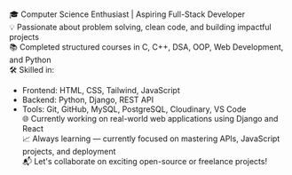 
🎓 Computer Science Enthusiast | Aspiring Full-Stack Developer  
💡 Passionate about problem solving, clean code, and building impactful projects  
📚 Completed structured courses in C, C++, DSA, OOP, Web Development, and Python  
🛠 Skilled in:  
- Frontend: HTML, CSS, Tailwind, JavaScript  
- Backend: Python, Django, REST API  
- Tools: Git, GitHub, MySQL, PostgreSQL, Cloudinary, VS Code  
🌐 Currently working on real-world web applications using Django and React  
📈 Always learning — currently focused on mastering APIs, JavaScript projects, and deployment  
📬 Let's collaborate on exciting open-source or freelance projects!
<!---
rajib3777/rajib3777 is a ✨ special ✨ repository because its `README.md` (this file) appears on your GitHub profile.
You can click the Preview link to take a look at your changes.
--->
